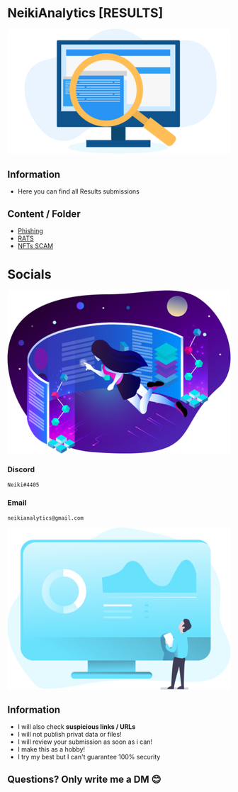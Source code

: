 # NeikiAnalytics [RESULTS]

[![](https://github.com/NeikiDev/NeikiAnalytics/blob/main/assets/testing.png)](https://github.com/NeikiDev/NeikiAnalytics#image--assets-disclaimer)

## Information
- Here you can find all Results submissions

## Content / Folder

- [Phishing](https://github.com/NeikiDev/NeikiAnalytics/tree/main/results/phishing)
- [RATS](https://github.com/NeikiDev/NeikiAnalytics/tree/main/results/rats)
- [NFTs SCAM](https://github.com/NeikiDev/NeikiAnalytics/tree/main/results/nfts-scam)

# Socials

[![](https://github.com/NeikiDev/NeikiAnalytics/blob/main/assets/design-and-development-process.png)](https://github.com/NeikiDev/NeikiAnalytics#image--assets-disclaimer)

### Discord
```
Neiki#4405 
```

### Email
```
neikianalytics@gmail.com 
```
[![](https://github.com/NeikiDev/NeikiAnalytics/blob/main/assets/banner.png)](https://github.com/NeikiDev/NeikiAnalytics#image--assets-disclaimer)

## Information
- I will also check **suspicious links / URLs**
- I will not publish privat data or files!
- I will review your submission as soon as i can!
- I make this as a hobby!
- I try my best but I can't guarantee 100% security

## Questions? Only write me a DM 😊